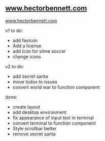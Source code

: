 ## www.hectorbennett.com

www.hectorbennett.com

v1 to do:

- add favicon
- Add a license
- add icon for slime soccer
- change icons

v2 to do:

- add secret santa
- move todos to issues
- convert world war to function component

done:

- create layout
- add desktop environment
- fix appearance of input text in terminal
- convert terminal to function component
- Style scrollbar better
- remove secret santa
